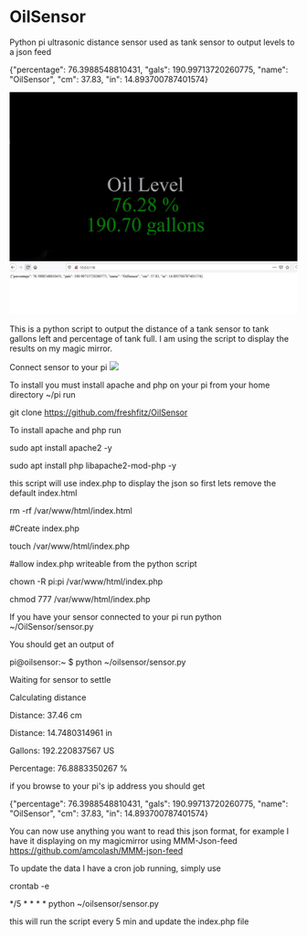 # OilSensor
Python pi ultrasonic distance sensor used as tank sensor to output levels to a json feed

{"percentage": 76.3988548810431, "gals": 190.99713720260775, "name": "OilSensor", "cm": 37.83, "in": 14.893700787401574}

<img src="https://github.com/freshfitz/OilSensor/blob/main/Capture.JPG">
<img src="https://github.com/freshfitz/OilSensor/blob/main/Capture1.JPG">

This is a python script to output the distance of a tank sensor to tank gallons left and percentage of tank full. I am using the script to display the results on my magic mirror.

Connect sensor to your pi
<img src="https://pi.lbbcdn.com/wp-content/uploads/2018/03/Distance-sensor-GPIO-pins-768x147.png">


To install you must install apache and php on your pi
from your home directory ~/pi run


git clone https://github.com/freshfitz/OilSensor 

To install apache and php run

sudo apt install apache2 -y

sudo apt install php libapache2-mod-php -y

this script will use index.php to display the json so first lets remove the default index.html

rm -rf /var/www/html/index.html

#Create index.php

touch /var/www/html/index.php

#allow index.php writeable from the python script

chown -R pi:pi /var/www/html/index.php

chmod 777 /var/www/html/index.php

If you have your sensor connected to your pi run 
python ~/OilSensor/sensor.py

You should get an output of

pi@oilsensor:~ $ python ~/oilsensor/sensor.py

Waiting for sensor to settle

Calculating distance

Distance: 37.46 cm

Distance: 14.7480314961 in

Gallons: 192.220837567 US

Percentage: 76.8883350267 %


if you browse to your pi's ip address you should get

{"percentage": 76.3988548810431, "gals": 190.99713720260775, "name": "OilSensor", "cm": 37.83, "in": 14.893700787401574}

You can now use anything you want to read this json format, for example I have it displaying on my magicmirror using MMM-Json-feed
https://github.com/amcolash/MMM-json-feed

To update the data I have a cron job running, simply use

crontab -e

*/5 * * * * python ~/oilsensor/sensor.py

this will run the script every 5 min and update the index.php file



